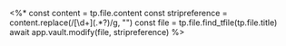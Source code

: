 <%*
const content = tp.file.content
const stripreference = content.replace(/\[\d+\]\(.*?\)/g, "")
const file = tp.file.find_tfile(tp.file.title)
await app.vault.modify(file, stripreference)
%>
